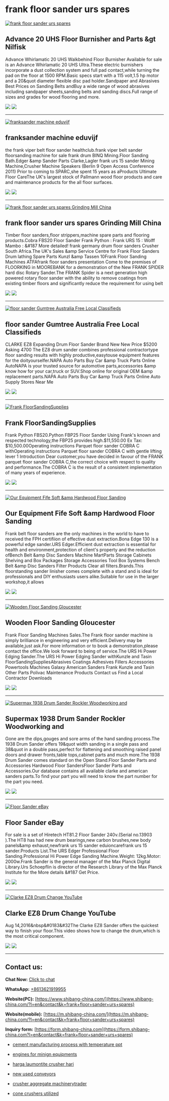 # frank floor sander urs spares

<a href="https://swt.shibang-china.com/?l=en&img&k=frank+floor+sander+urs+spares" target="_blank">![frank floor sander urs spares](http://static.shibang-china.com/all-800x300/852.jpg)</a>

## Advance 20 UHS Floor Burnisher and Parts &gt Nilfisk
Advance Whirlamatic 20 UHS Walkbehind Floor Burnisher Available for sale is an Advance Whirlamatic 20 UHS Ultra.These electric burnishers incorporate a dust collection system and full pad contact,while turning the pad on the floor at 1500 RPM.Basic specs start with a 115 volt,1.5 hp motor and a 20&quot diameter flexible disc pad holder.Sandpaper and Abrasives Best Prices on Sanding Belts andBuy a wide range of wood abrasives including sandpaper sheets,sanding belts and sanding discs.Full range of sizes and grades for wood flooring and more.


<a href="https://whatsapp.shibangsoft.com/WhatsApp.php" target="_blank" title="WhatsApp">![](http://static.shibang-china.com/icon/whatsapp.png)</a> <a href="https://swt.shibang-china.com/?l=en&icon&k=frank+floor+sander+urs+spares" target="_blank">![](http://static.shibang-china.com/icon/chat-en.png)</a>

---

<a href="https://swt.shibang-china.com/?l=en&img&k=frank+floor+sander+urs+spares" target="_blank">![franksander machine eduvijf](http://static.shibang-china.com/all-800x300/143.jpg)</a>

## franksander machine eduvijf
the frank viper belt floor sander healthclub.frank viper belt sander floorsanding machine for sale frank drum BINQ Mining.Floor Sanding Bath.Edger &amp Sander Parts Clarke,Lagler frank urs 15 sander Mining Machine,Crusher Machine Speakers (Berlin 9 Open Access Conference 2011) Prior to coming to SPARC,she spent 15 years as aProducts Ultimate Floor CareThe UK's largest stock of Pallmann wood floor products and care and maintenance products for the all floor surfaces.


<a href="https://whatsapp.shibangsoft.com/WhatsApp.php" target="_blank" title="WhatsApp">![](http://static.shibang-china.com/icon/whatsapp.png)</a> <a href="https://swt.shibang-china.com/?l=en&icon&k=frank+floor+sander+urs+spares" target="_blank">![](http://static.shibang-china.com/icon/chat-en.png)</a>

---

<a href="https://swt.shibang-china.com/?l=en&img&k=frank+floor+sander+urs+spares" target="_blank">![frank floor sander urs spares Grinding Mill China](http://static.shibang-china.com/all-800x300/613.jpg)</a>

## frank floor sander urs spares Grinding Mill China
Timber floor sanders,floor strippers,machine spare parts and flooring products.Cobra FBS20 Floor Sander Frank Python : Frank URS 15 : Wolff Mambo : &#187 More detailed! frank germany drum floor sanders Crusher South Africa.The UK's Sales &amp Service Centre for Frank Floor Sanders Drum lathing Spare Parts Kunzl &amp Tassen 10Frank Floor Sanding Machines ATFAfrank floor sanders presentation Come to the premises of FLOORKING in MOOREBANK for a demonstration of the New FRANK SPIDER hard disc Rotary Sander.The FRANK Spider is a next generation high powered rotary floor sander with the ability to remove coatings from existing timber floors and significantly reduce the requirement for using belt


<a href="https://whatsapp.shibangsoft.com/WhatsApp.php" target="_blank" title="WhatsApp">![](http://static.shibang-china.com/icon/whatsapp.png)</a> <a href="https://swt.shibang-china.com/?l=en&icon&k=frank+floor+sander+urs+spares" target="_blank">![](http://static.shibang-china.com/icon/chat-en.png)</a>

---

<a href="https://swt.shibang-china.com/?l=en&img&k=frank+floor+sander+urs+spares" target="_blank">![floor sander Gumtree Australia Free Local Classifieds](http://static.shibang-china.com/all-800x300/645.jpg)</a>

## floor sander Gumtree Australia Free Local Classifieds
CLARKE EZ8 Expanding Drum Floor Sander Brand New New Price $5200 Asking 4700 The EZ8 drum sander combines professional contractortype floor sanding results with highly productive,easytouse equipment features for the doityourselfer.NAPA Auto Parts Buy Car &amp Truck Parts Online AutoNAPA is your trusted source for automotive parts,accessories &amp know how for your car,truck or SUV.Shop online for original OEM &amp replacement parts.NAPA Auto Parts Buy Car &amp Truck Parts Online Auto Supply Stores Near Me


<a href="https://whatsapp.shibangsoft.com/WhatsApp.php" target="_blank" title="WhatsApp">![](http://static.shibang-china.com/icon/whatsapp.png)</a> <a href="https://swt.shibang-china.com/?l=en&icon&k=frank+floor+sander+urs+spares" target="_blank">![](http://static.shibang-china.com/icon/chat-en.png)</a>

---

<a href="https://swt.shibang-china.com/?l=en&img&k=frank+floor+sander+urs+spares" target="_blank">![Frank FloorSandingSupplies](http://static.shibang-china.com/all-800x300/429.jpg)</a>

## Frank FloorSandingSupplies
Frank Python FBS20.Python FBP25 Floor Sander Using Frank's known and respected technology,the FBP25 provides high.$11,550.00 Ex Tax: $10,500.00Operating instructions Parquet floor sander COBRA C withOperating instructions Parquet floor sander COBRA C with gentle lifting lever 1 Introduction Dear customer,you have decided in favour of the FRANK parquet floor sander COBRA C,the correct choice with respect to quality and performance.The COBRA C is the result of a consistent implementation of many years of experience.


<a href="https://whatsapp.shibangsoft.com/WhatsApp.php" target="_blank" title="WhatsApp">![](http://static.shibang-china.com/icon/whatsapp.png)</a> <a href="https://swt.shibang-china.com/?l=en&icon&k=frank+floor+sander+urs+spares" target="_blank">![](http://static.shibang-china.com/icon/chat-en.png)</a>

---

<a href="https://swt.shibang-china.com/?l=en&img&k=frank+floor+sander+urs+spares" target="_blank">![Our Equipment Fife Soft &amp Hardwood Floor Sanding](http://static.shibang-china.com/all-800x300/908.jpg)</a>

## Our Equipment Fife Soft &amp Hardwood Floor Sanding
Frank belt floor sanders are the only machines in the world to have to received the FPH certifiion of effective dust extraction.Bona Edge 130 is a powerful edge sander.URS Edger.Efficient dust extraction is essential for health and environment,protection of client's property and the reduction ofBench Belt &amp Disc Sanders Machine MartParts Storage Cabinets Shelving and Box Packages Storage Accessories Tool Box Systems Bench Belt &amp Disc Sanders Filter Products Clear all filters.Brands.This floorstanding sander linisher comes complete with a stand and is ideal for professionals and DIY enthusiasts users alike.Suitable for use in the larger workshop,it allows


<a href="https://whatsapp.shibangsoft.com/WhatsApp.php" target="_blank" title="WhatsApp">![](http://static.shibang-china.com/icon/whatsapp.png)</a> <a href="https://swt.shibang-china.com/?l=en&icon&k=frank+floor+sander+urs+spares" target="_blank">![](http://static.shibang-china.com/icon/chat-en.png)</a>

---

<a href="https://swt.shibang-china.com/?l=en&img&k=frank+floor+sander+urs+spares" target="_blank">![Wooden Floor Sanding Gloucester](http://static.shibang-china.com/all-800x300/973.jpg)</a>

## Wooden Floor Sanding Gloucester
Frank Floor Sanding Machines Sales.The Frank floor sander machine is simply brilliance in engineering and very efficient.Delivery may be available,just ask.For more information or to book a demonstration,please contact the office.We look forward to being of service.The URS Hi Power Edging Sander.The URS Hi Power Edging Sander withKunzle and Tasin FloorSandingSuppliesAbrasives Coatings Adhesives Fillers Accessories Powertools Machines Galaxy American Sanders Frank Kunzle and Tasin Other Parts Polivac Maintenance Products Contact us Find a Local Contractor Downloads


<a href="https://whatsapp.shibangsoft.com/WhatsApp.php" target="_blank" title="WhatsApp">![](http://static.shibang-china.com/icon/whatsapp.png)</a> <a href="https://swt.shibang-china.com/?l=en&icon&k=frank+floor+sander+urs+spares" target="_blank">![](http://static.shibang-china.com/icon/chat-en.png)</a>

---

<a href="https://swt.shibang-china.com/?l=en&img&k=frank+floor+sander+urs+spares" target="_blank">![Supermax 1938 Drum Sander Rockler Woodworking and](http://static.shibang-china.com/all-800x300/750.jpg)</a>

## Supermax 1938 Drum Sander Rockler Woodworking and
Gone are the dips,gouges and sore arms of the hand sanding process.The 1938 Drum Sander offers 19&quot width sanding in a single pass and 38&quot in a double pass,perfect for flattening and smoothing raised panel doors and drawer fronts,table tops,cabinet parts and much more.The 1938 Drum Sander comes standard on the Open Stand.Floor Sander Parts and Accessories Hardwood Floor SandersFloor Sander Parts and Accessories.Our database contains all available clarke and american sanders parts.To find your part you will need to know the part number for the part you need.


<a href="https://whatsapp.shibangsoft.com/WhatsApp.php" target="_blank" title="WhatsApp">![](http://static.shibang-china.com/icon/whatsapp.png)</a> <a href="https://swt.shibang-china.com/?l=en&icon&k=frank+floor+sander+urs+spares" target="_blank">![](http://static.shibang-china.com/icon/chat-en.png)</a>

---

<a href="https://swt.shibang-china.com/?l=en&img&k=frank+floor+sander+urs+spares" target="_blank">![Floor Sander eBay](http://static.shibang-china.com/all-800x300/1041.jpg)</a>

## Floor Sander eBay
For sale is a set of Hiretech HT81.2 Floor Sander 240v.(Serial no.13903 ).The HT8 has had new drum bearings,new carbon brushes,new body panels&amp exhaust,newfrank urs 15 sander eduioncarefrank urs 15 sander.Products List.The URS Edger Professional Floor Sanding.Professional Hi Power Edge Sanding Machine.Weight: 12kg.Motor: 2000w.Frank Sander is the general manager of the Max Planck Digital Library.Urs Schoepflin is director of the Research Library of the Max Planck Institute for the More details &#187 Get Price.


<a href="https://whatsapp.shibangsoft.com/WhatsApp.php" target="_blank" title="WhatsApp">![](http://static.shibang-china.com/icon/whatsapp.png)</a> <a href="https://swt.shibang-china.com/?l=en&icon&k=frank+floor+sander+urs+spares" target="_blank">![](http://static.shibang-china.com/icon/chat-en.png)</a>

---

<a href="https://swt.shibang-china.com/?l=en&img&k=frank+floor+sander+urs+spares" target="_blank">![Clarke EZ8 Drum Change YouTube](http://static.shibang-china.com/all-800x300/1486.jpg)</a>

## Clarke EZ8 Drum Change YouTube
Aug 14,2016&nbsp&#0183&#32The Clarke EZ8 Sander offers the quickest way to finish your floor.This video shows how to change the drum,which is the most critical component.

<a href="https://whatsapp.shibangsoft.com/WhatsApp.php" target="_blank" title="WhatsApp">![](http://static.shibang-china.com/icon/whatsapp.png)</a> <a href="https://swt.shibang-china.com/?l=en&icon&k=frank+floor+sander+urs+spares" target="_blank">![](http://static.shibang-china.com/icon/chat-en.png)</a>

---
## Contact us:

**Chat Now:** [Click to chat](https://swt.shibang-china.com?l=en&contact&k=frank+floor+sander+urs+spares)

**WhatsApp:**  [+8613621919955](https://whatsapp.shibangsoft.com/WhatsApp.php)

**Website(PC):** [https://www.shibang-china.com/](https://www.shibang-china.com/?l=en&contact&k=frank+floor+sander+urs+spares)

**Website(mobile):** [https://m.shibang-china.com/](https://m.shibang-china.com/?l=en&contact&k=frank+floor+sander+urs+spares)

**Inquiry form:** [https://form.shibang-china.com](https://form.shibang-china.com?l=en&contact&k=frank+floor+sander+urs+spares)

* [cement manufacturing process with temperature ppt](../123/cement%20manufacturing%20process%20with%20temperature%20ppt.md)

* [engines for minign equipments](../117/engines%20for%20minign%20equipments.md)

* [harga laumontite crusher hari](../125/harga%20laumontite%20crusher%20hari.md)

* [new used conveyors](../114/new%20used%20conveyors.md)

* [crusher aggregate machinerytrader](../124/crusher%20aggregate%20machinerytrader.md)

* [cone crushers utilized](../120/cone%20crushers%20utilized.md)